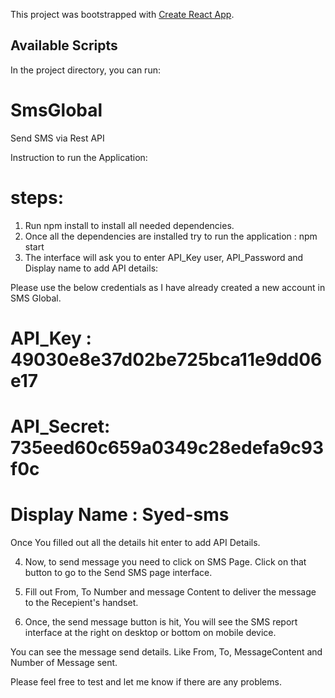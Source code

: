 This project was bootstrapped with [Create React App](https://github.com/facebook/create-react-app).

## Available Scripts

In the project directory, you can run:

# SmsGlobal
Send SMS via Rest API

Instruction to run the Application:

# steps:
1. Run npm install to install all needed dependencies.
2. Once all the dependencies are installed try to run the application : npm start
3. The interface will ask you to enter API_Key user, API_Password and Display name to add API details:

Please use the below credentials as I have already created a new account in SMS Global.

# API_Key : 49030e8e37d02be725bca11e9dd06e17 
# API_Secret: 735eed60c659a0349c28edefa9c93f0c
# Display Name : Syed-sms

Once You filled out all the details hit enter to add API Details.

4. Now, to send message you need to click on SMS Page. Click on that button to go to the Send SMS page interface.

5. Fill out From, To Number and message Content to deliver the message to the Recepient's handset.

6. Once, the send message button is hit, You will see the SMS report interface at the right on desktop or bottom on mobile device.

You can see the message send details. Like From, To, MessageContent and Number of Message sent.

Please feel free to test and let me know if there are any problems.
